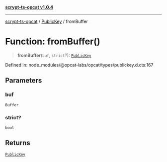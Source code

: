 [**scrypt-ts-opcat v1.0.4**](../../../README.md)

***

[scrypt-ts-opcat](../../../README.md) / [PublicKey](../README.md) / fromBuffer

# Function: fromBuffer()

> **fromBuffer**(`buf`, `strict`?): [`PublicKey`](../../../classes/PublicKey.md)

Defined in: node\_modules/@opcat-labs/opcat/types/publickey.d.cts:167

## Parameters

### buf

`Buffer`

### strict?

`bool`

## Returns

[`PublicKey`](../../../classes/PublicKey.md)
